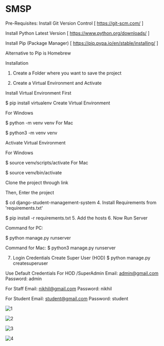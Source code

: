 # SMSP

Pre-Requisites:
Install Git Version Control [ https://git-scm.com/ ]

Install Python Latest Version [ https://www.python.org/downloads/ ]

Install Pip (Package Manager) [ https://pip.pypa.io/en/stable/installing/ ]

Alternative to Pip is Homebrew


Installation
1. Create a Folder where you want to save the project

2. Create a Virtual Environment and Activate


Install Virtual Environment First

$  pip install virtualenv
Create Virtual Environment

For Windows

$  python -m venv venv
For Mac

$  python3 -m venv venv


Activate Virtual Environment

For Windows

$  source venv/scripts/activate
For Mac

$  source venv/bin/activate


Clone the project through link 

Then, Enter the project

$  cd django-student-management-system
4. Install Requirements from 'requirements.txt'

$  pip install -r requirements.txt
5. Add the hosts
6. Now Run Server

Command for PC:

$ python manage.py runserver

Command for Mac:
$ python3 manage.py runserver

7. Login Credentials
Create Super User (HOD)
$  python manage.py createsuperuser

Use Default Credentials
For HOD /SuperAdmin Email: admin@gmail.com Password: admin

For Staff Email: nikhil@gmail.com Password: nikhil

For Student Email: student@gmail.com Password: student



![1](https://user-images.githubusercontent.com/62515425/133824948-8372ca86-e9d7-446a-a582-5ae255e3ccfe.png)

![2](https://user-images.githubusercontent.com/62515425/133824974-3ccd8ce9-1645-4f36-a9ff-7801723d12cc.png)


![3](https://user-images.githubusercontent.com/62515425/133824996-d63b369f-41f3-46fc-a1f9-c7f89bd537aa.png)


![4](https://user-images.githubusercontent.com/62515425/133825032-8624aee7-6e71-4e48-907c-e34c85700cfd.png)
